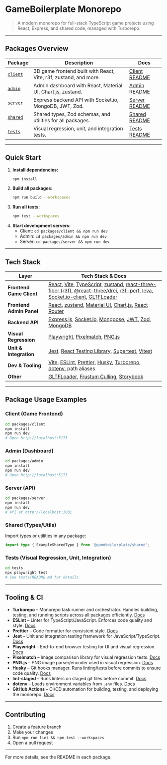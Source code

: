 
# GameBoilerplate Monorepo

>A modern monorepo for full-stack TypeScript game projects using React, Express, and shared code, managed with Turborepo.

---

## Packages Overview

| Package | Description | Docs |
|---------|-------------|------|
| [`client`](./packages/client) | 3D game frontend built with React, Vite, r3f, zustand, and more. | [Client README](./packages/client/README.md) |
| [`admin`](./packages/admin) | Admin dashboard with React, Material UI, Chart.js, zustand. | [Admin README](./packages/admin/README.md) |
| [`server`](./packages/server) | Express backend API with Socket.io, MongoDB, JWT, Zod. | [Server README](./packages/server/README.md) |
| [`shared`](./packages/shared) | Shared types, Zod schemas, and utilities for all packages. | [Shared README](./packages/shared/README.md) |
| [`tests`](./tests) | Visual regression, unit, and integration tests. | [Tests README](./tests/README.md) |

---

## Quick Start

1. **Install dependencies:**
   ```sh
   npm install
   ```
2. **Build all packages:**
   ```sh
   npm run build --workspaces
   ```
3. **Run all tests:**
   ```sh
   npm test --workspaces
   ```
4. **Start development servers:**
   - Client: `cd packages/client && npm run dev`
   - Admin: `cd packages/admin && npm run dev`
   - Server: `cd packages/server && npm run dev`

---

## Tech Stack

| Layer                    | Tech Stack & Docs                                                                                                 |
|--------------------------|-----------------------------------------------------------------------------------------------------------|
| **Frontend Game Client** | [React](https://react.dev), [Vite](https://vitejs.dev), [TypeScript](https://www.typescriptlang.org), [zustand](https://docs.pmnd.rs/zustand/getting-started/introduction), [react-three-fiber (r3f)](https://docs.pmnd.rs/react-three-fiber/), [@react-three/drei](https://docs.pmnd.rs/drei/introduction), [r3f-perf](https://github.com/RenaudRohlinger/r3f-perf), [leva](https://leva.pmnd.rs/), [Socket.io-client](https://socket.io/docs/v4/client-api/), [GLTFLoader](https://threejs.org/docs/#examples/en/loaders/GLTFLoader) |
| **Frontend Admin Panel** | [React](https://react.dev), [zustand](https://docs.pmnd.rs/zustand/getting-started/introduction), [Material UI](https://mui.com/), [Chart.js](https://www.chartjs.org/), [React Router](https://reactrouter.com/)                                                        |
| **Backend API**          | [Express.js](https://expressjs.com/), [Socket.io](https://socket.io/), [Mongoose](https://mongoosejs.com/), [JWT](https://jwt.io/), [Zod](https://zod.dev/), [MongoDB](https://www.mongodb.com/)                                                        |
| **Visual Regression**    | [Playwright](https://playwright.dev/), [Pixelmatch](https://github.com/mapbox/pixelmatch), [PNG.js](https://github.com/lukeapage/pngjs)     |
| **Unit & Integration**   | [Jest](https://jestjs.io/), [React Testing Library](https://testing-library.com/docs/react-testing-library/intro/), [Supertest](https://github.com/ladjs/supertest), [Vitest](https://vitest.dev/)                                        |
| **Dev & Tooling**        | [Vite](https://vitejs.dev/), [ESLint](https://eslint.org/), [Prettier](https://prettier.io/), [Husky](https://typicode.github.io/husky/), [Turborepo](https://turbo.build/repo), [dotenv](https://github.com/motdotla/dotenv), path aliases                                            |
| **Other**                | [GLTFLoader](https://threejs.org/docs/#examples/en/loaders/GLTFLoader), [Frustum Culling](https://threejs.org/docs/#api/en/math/Frustum), [Storybook](https://storybook.js.org/)   |

---

## Package Usage Examples

### Client (Game Frontend)
```sh
cd packages/client
npm install
npm run dev
# Open http://localhost:5173
```

### Admin (Dashboard)
```sh
cd packages/admin
npm install
npm run dev
# Open http://localhost:5173
```

### Server (API)
```sh
cd packages/server
npm install
npm run dev
# API at http://localhost:3001
```

### Shared (Types/Utils)
Import types or utilities in any package:
```ts
import type { ExampleSharedType } from '@gameboilerplate/shared';
```

### Tests (Visual Regression, Unit, Integration)
```sh
cd tests
npx playwright test
# See tests/README.md for details
```

---


## Tooling & CI

- **Turborepo** – Monorepo task runner and orchestrator. Handles building, testing, and running scripts across all packages efficiently. [Docs](https://turbo.build/repo)
- **ESLint** – Linter for TypeScript/JavaScript. Enforces code quality and style. [Docs](https://eslint.org/)
- **Prettier** – Code formatter for consistent style. [Docs](https://prettier.io/)
- **Jest** – Unit and integration testing framework for JavaScript/TypeScript. [Docs](https://jestjs.io/)
- **Playwright** – End-to-end browser testing for UI and visual regression. [Docs](https://playwright.dev/)
- **Pixelmatch** – Image comparison library for visual regression tests. [Docs](https://github.com/mapbox/pixelmatch)
- **PNG.js** – PNG image parser/encoder used in visual regression. [Docs](https://github.com/lukeapage/pngjs)
- **Husky** – Git hooks manager. Runs linting/tests before commits to ensure code quality. [Docs](https://typicode.github.io/husky/)
- **lint-staged** – Runs linters on staged git files before commit. [Docs](https://github.com/okonet/lint-staged)
- **dotenv** – Loads environment variables from `.env` files. [Docs](https://github.com/motdotla/dotenv)
- **GitHub Actions** – CI/CD automation for building, testing, and deploying the monorepo. [Docs](https://docs.github.com/en/actions)

---

## Contributing

1. Create a feature branch
2. Make your changes
3. Run `npm run lint && npm test --workspaces`
4. Open a pull request

---
For more details, see the README in each package.